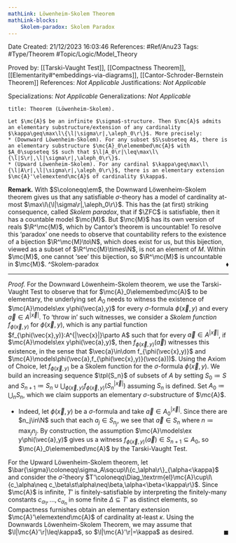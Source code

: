 ```yaml
---
mathLink: Löwenheim-Skolem Theorem
mathLink-blocks:
    Skolem-paradox: Skolem Paradox
---
```


<div class="topSpace"></div>

Date Created: 21/12/2023 16:03:46
References: #Ref/Anu23
Tags: #Type/Theorem #Topic/Logic/Model_Theory

Proved by: [[Tarski-Vaught Test]], [[Compactness Theorem]], [[Elementarity#^embeddings-via-diagrams]], [[Cantor-Schroder-Bernstein Theorem]]
References: <i>Not Applicable</i>
Justifications: <i>Not Applicable</i>

Specializations: <i>Not Applicable</i>
Generalizations: <i>Not Applicable</i>

``` ad-Theorem
title: Theorem (Löwenheim-Skolem).

Let $\mc{A}$ be an infinite $\sigma$-structure. Then $\mc{A}$ admits an elementary substructure/extension of any cardinality $\kappa\geq\max\l\{\l|\sigma\r|,\aleph_0\r\}$. More precisely:
* (Downward Löwenheim-Skolem). For any subset $S\subseteq A$, there is an elementary substructure $\mc{A}_0\elemembed\mc{A}$ with $A_0\supseteq S$ such that $\l|A_0\r|\leq\max\l\{\l|S\r|,\l|\sigma\r|,\aleph_0\r\}$.
* (Upward Löwenheim-Skolem). For any cardinal $\kappa\geq\max\l\{\l|A\r|,\l|\sigma\r|,\aleph_0\r\}$, there is an elementary extension $\mc{A}'\elemextend\mc{A}$ of cardinality $\kappa$.

```

<b>Remark.</b> With $S\coloneqq\em$, the Downward Löwenheim-Skolem theorem gives us that any satisfiable $\sigma$-theory has a model of cardinality at-most $\max\l\{\l|\sigma\r|,\aleph_0\r\}$. This has the (at first) striking consequence, called <i>Skolem paradox</i>, that if $\ZFC$ is satisfiable, then it has a countable model $\mc{M}$. But $\mc{M}$ has its own version of reals $\R^\mc{M}$, which by Cantor’s theorem is uncountable! To resolve this ‘paradox’ one needs to observe that countability refers to the existence of a bijection $\R^\mc{M}\to\N$, which does exist for us, but this bijection, viewed as a subset of $\R^\mc{M}\times\N$, is not an element of $M$. Within $\mc{M}$, one cannot ‘see’ this bijection, so $\R^\mc{M}$ is uncountable in $\mc{M}$.<span style="float:right;">$\blacklozenge$</span> ^Skolem-paradox

---

<i>Proof.</i> For the Downward Löwenheim-Skolem theorem, we use the Tarski-Vaught Test to observe that for $\mc{A}_0\elemembed\mc{A}$ to be elementary, the underlying set $A_0$ needs to witness the existence of $\mc{A}\models\ex y\phi(\vec{a},y)$ for every $\sigma$-formula $\phi(\vec{x},y)$ and every $\vec{a}\in A^{|\vec{x}|}$. To ‘throw in’ such witnesses, we consider a <i>Skolem function</i> $f_{\phi(\vec{x},y)}$ for $\phi(\vec{x},y)$, which is any partial function $f_{\phi(\vec{x},y)}:A^{|\vec{x}|}\parto A$ such that for every $\vec{a}\in A^{|\vec{x}|}$, if $\mc{A}\models\ex y\phi(\vec{a},y)$, then $f_{\phi(\vec{x},y)}(\vec{a})$ witnesses this existence, in the sense that $\vec{a}\in\dom f_{\phi(\vec{x},y)}$ and $\mc{A}\models\phi(\vec{a},f_{\phi(\vec{x},y)}(\vec{a}))$. Using the Axiom of Choice, let $f_{\phi(\vec{x},y)}$ be a Skolem function for the $\sigma$-formula $\phi(\vec{x},y)$. We build an increasing sequence $\tpl{S_n}$ of subsets of $A$ by setting $S_0\coloneqq S$ and $S_{n+1}\coloneqq S_n\cup\bigcup_{\phi(\vec{x},y)}f_{\phi(\vec{x},y)}\big(S_n^{|\vec{x}|}\big)$ assuming $S_n$ is defined. Set $A_0\coloneqq\bigcup_nS_n$, which we claim supports an elementary $\sigma$-substructure of $\mc{A}$.
* Indeed, let $\phi(\vec{x},y)$ be a $\sigma$-formula and take $\vec{a}\in A_0^{|\vec{x}|}$. Since there are $n_j\in\N$ such that each $a_j\in S_{n_j}$, we see that $\vec{a}\in S_n$ where $n\coloneqq\max_jn_j$. By construction, the assumption $\mc{A}\models\ex y\phi(\vec{a},y)$ gives us a witness $f_{\phi(\vec{x},y)}(\vec{a})\in S_{n+1}\subseteq A_0$, so $\mc{A}_0\elemembed\mc{A}$ by the Tarski-Vaught Test.

For the Upward Löwenheim-Skolem theorem, let $\bar{\sigma}\coloneqq\sigma_A\sqcup\l\{c_\alpha\r\}_{\alpha<\kappa}$ and consider the $\bar{\sigma}$-theory $T'\coloneqq\Diag_\textrm{el}\mc{A}\cup\l\{c_\alpha\neq c_\beta\st\alpha\neq\beta,\alpha<\beta<\kappa\r\}$. Since $\mc{A}$ is infinite, $T'$ is finitely-satisfiable by interpreting the finitely-many constants $c_{\alpha_1},\dots,c_{\alpha_n}$ in some finite $\Delta\subseteq T'$ as distinct elements, so Compactness furnishes obtain an elementary extension $\mc{A}'\elemextend\mc{A}$ of cardinality at-least $\kappa$. Using the Downwards Löwenheim-Skolem Theorem, we may assume that $\l|\mc{A}'\r|\leq\kappa$, so $\l|\mc{A}'\r|=\kappa$ as desired.<span style="float:right;">$\blacksquare$</span>
